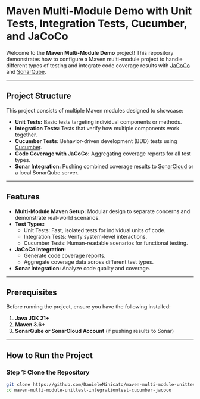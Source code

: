 # Maven Multi-Module Demo with Unit Tests, Integration Tests, Cucumber, and JaCoCo

Welcome to the **Maven Multi-Module Demo** project! This repository demonstrates how to configure a Maven multi-module project to handle different types of testing and integrate code coverage results with [JaCoCo](https://www.jacoco.org/) and [SonarQube](https://www.sonarqube.org/).

---

## Project Structure

This project consists of multiple Maven modules designed to showcase:

- **Unit Tests:** Basic tests targeting individual components or methods.
- **Integration Tests:** Tests that verify how multiple components work together.
- **Cucumber Tests:** Behavior-driven development (BDD) tests using [Cucumber](https://cucumber.io/).
- **Code Coverage with JaCoCo:** Aggregating coverage reports for all test types.
- **Sonar Integration:** Pushing combined coverage results to [SonarCloud](https://sonarcloud.io/) or a local SonarQube server.

---

## Features

- **Multi-Module Maven Setup:** Modular design to separate concerns and demonstrate real-world scenarios.
- **Test Types:**
  - Unit Tests: Fast, isolated tests for individual units of code.
  - Integration Tests: Verify system-level interactions.
  - Cucumber Tests: Human-readable scenarios for functional testing.
- **JaCoCo Integration:** 
  - Generate code coverage reports.
  - Aggregate coverage data across different test types.
- **Sonar Integration:** Analyze code quality and coverage.

---

## Prerequisites

Before running the project, ensure you have the following installed:

1. **Java JDK 21+**
2. **Maven 3.6+**
3. **SonarQube or SonarCloud Account** (if pushing results to Sonar)

---

## How to Run the Project

### Step 1: Clone the Repository

```bash
git clone https://github.com/DanieleNinicato/maven-multi-module-unittest-integrationtest-cucumber-jacoco.git
cd maven-multi-module-unittest-integrationtest-cucumber-jacoco
